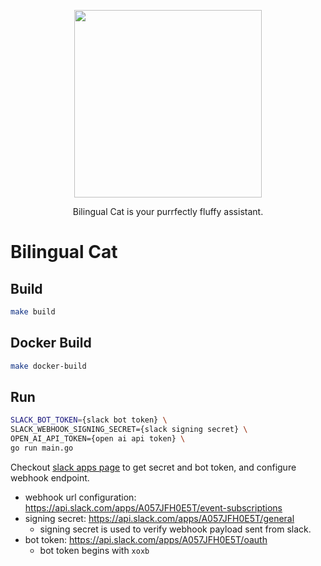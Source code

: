 <p align="center">
  <img width=300px src="https://github.com/seitau/alfred-crypto-unit-converter/assets/32608705/bb507f96-b429-4331-9d56-25f4ccfb8091" />
</p>

<p align="center">
 Bilingual Cat is your purrfectly fluffy assistant.
</p>

# Bilingual Cat

## Build

```sh
make build
```

## Docker Build

```sh
make docker-build
```

## Run

```sh
SLACK_BOT_TOKEN={slack bot token} \
SLACK_WEBHOOK_SIGNING_SECRET={slack signing secret} \
OPEN_AI_API_TOKEN={open ai api token} \
go run main.go
```

Checkout [slack apps page](https://api.slack.com/apps/A057JFH0E5T) to get secret and bot token, and configure webhook endpoint.

- webhook url configuration: https://api.slack.com/apps/A057JFH0E5T/event-subscriptions
- signing secret: https://api.slack.com/apps/A057JFH0E5T/general
  - signing secret is used to verify webhook payload sent from slack.
- bot token: https://api.slack.com/apps/A057JFH0E5T/oauth
  - bot token begins with `xoxb`

